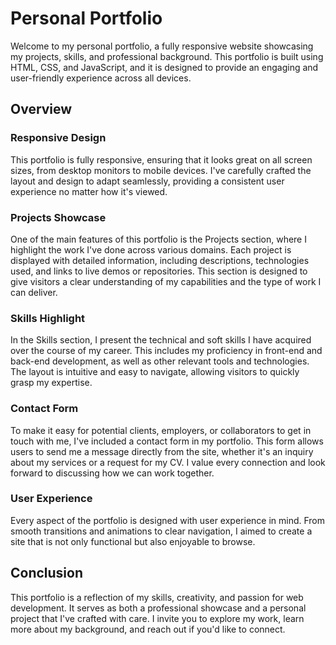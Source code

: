 # Personal Portfolio

Welcome to my personal portfolio, a fully responsive website showcasing my projects, skills, and professional background. This portfolio is built using HTML, CSS, and JavaScript, and it is designed to provide an engaging and user-friendly experience across all devices.

## Overview

### **Responsive Design**
This portfolio is fully responsive, ensuring that it looks great on all screen sizes, from desktop monitors to mobile devices. I've carefully crafted the layout and design to adapt seamlessly, providing a consistent user experience no matter how it's viewed.

### **Projects Showcase**
One of the main features of this portfolio is the Projects section, where I highlight the work I've done across various domains. Each project is displayed with detailed information, including descriptions, technologies used, and links to live demos or repositories. This section is designed to give visitors a clear understanding of my capabilities and the type of work I can deliver.

### **Skills Highlight**
In the Skills section, I present the technical and soft skills I have acquired over the course of my career. This includes my proficiency in front-end and back-end development, as well as other relevant tools and technologies. The layout is intuitive and easy to navigate, allowing visitors to quickly grasp my expertise.

### **Contact Form**
To make it easy for potential clients, employers, or collaborators to get in touch with me, I've included a contact form in my portfolio. This form allows users to send me a message directly from the site, whether it's an inquiry about my services or a request for my CV. I value every connection and look forward to discussing how we can work together.

### **User Experience**
Every aspect of the portfolio is designed with user experience in mind. From smooth transitions and animations to clear navigation, I aimed to create a site that is not only functional but also enjoyable to browse.

## Conclusion

This portfolio is a reflection of my skills, creativity, and passion for web development. It serves as both a professional showcase and a personal project that I've crafted with care. I invite you to explore my work, learn more about my background, and reach out if you'd like to connect.
